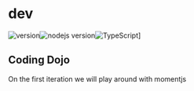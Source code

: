 # dev

![version](https://img.shields.io/badge/version-0.0.1-yellow)![nodejs version](https://img.shields.io/badge/node-%3E%3D%2012-success)![TypeScript](https://img.shields.io/badge/%3C%2F%3E-Typescript-blue)]

## Coding Dojo

On the first iteration we will play around with momentjs
